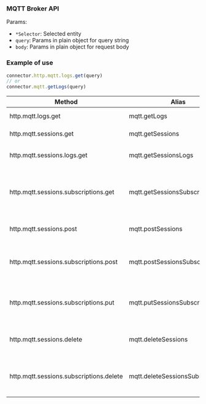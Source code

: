 ### MQTT Broker API

Params:
* `*Selector`: Selected entity
* `query`: Params in plain object for query string
* `body`: Params in plain object for request body

### Example of use

```js
connector.http.mqtt.logs.get(query)
// or
connector.mqtt.getLogs(query)
```

| Method  | Alias  | Params  | Description  |
|---|---|---|---|
| http.mqtt.logs.get | mqtt.getLogs | query | Get specified logs. |
| http.mqtt.sessions.get | mqtt.getSessions | sessionSelector, query | Fetch sessions list. |
| http.mqtt.sessions.logs.get | mqtt.getSessionsLogs | sessionSelector, query | Get logs for specified session.  |
| http.mqtt.sessions.subscriptions.get | mqtt.getSessionsSubscriptions | sessionSelector, subscriptionSelector, query | Fetch session subscriptions matching given selector. |
| http.mqtt.sessions.post | mqtt.postSessions | body | Create a new persistent session. |
| http.mqtt.sessions.subscriptions.post | mqtt.postSessionsSubscriptions | sessionSelector, query, body | Subscribe sessions matching given selector. |
| http.mqtt.sessions.subscriptions.put | mqtt.putSessionsSubscriptions | sessionSelector, subscriptionSelector, query, body | Update subscriptions matching given selector. |
| http.mqtt.sessions.delete | mqtt.deleteSessions | sessionSelector | Remove sessions matching given filter. |
| http.mqtt.sessions.subscriptions.delete | mqtt.deleteSessionsSubscriptions | sessionSelector, subscriptionSelector | Remove subscriptions matching given selector. |
